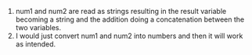 1. num1 and num2 are read as strings resulting in the result variable becoming a string and the addition doing a concatenation between the two variables.
2. I would just convert num1 and num2 into numbers and then it will work as intended.